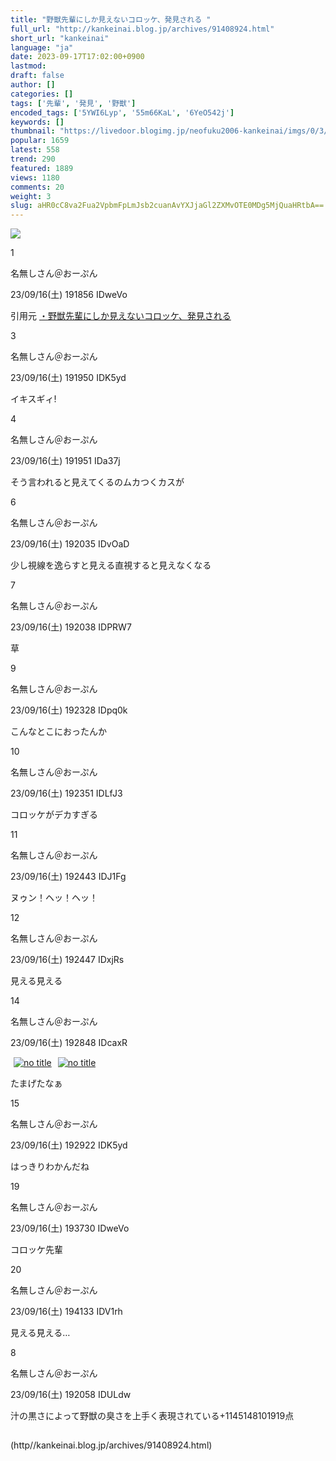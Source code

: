 ```yaml
---
title: "野獣先輩にしか見えないコロッケ、発見される "
full_url: "http://kankeinai.blog.jp/archives/91408924.html"
short_url: "kankeinai"
language: "ja"
date: 2023-09-17T17:02:00+0900
lastmod: 
draft: false
author: []
categories: []
tags: ['先輩', '発見', '野獣']
encoded_tags: ['5YWI6Lyp', '55m66KaL', '6YeO542j']
keywords: []
thumbnail: "https://livedoor.blogimg.jp/neofuku2006-kankeinai/imgs/0/3/03823634-s.jpg"
popular: 1659
latest: 558
trend: 290
featured: 1889
views: 1180
comments: 20
weight: 3
slug: aHR0cC8va2Fua2VpbmFpLmJsb2cuanAvYXJjaGl2ZXMvOTE0MDg5MjQuaHRtbA==
---
```


![](https://livedoor.blogimg.jp/neofuku2006-kankeinai/imgs/0/3/03823634-s.jpg)

<div><p class='t_h'>1 <p>名無しさん＠おーぷん</p> <p> 23/09/16(土) 191856 IDweVo</p></p><p>引用元 <a href='http//2chspa.com/thread/livejupiter/1694859536' target='_blank'>・</a><a href='https//hayabusa.open2ch.net/test/read.cgi/livejupiter/1694859536/' target='_blank'>野獣先輩にしか見えないコロッケ、発見される</a></p><p class='t_h'>3 <p>名無しさん＠おーぷん</p> <p> 23/09/16(土) 191950 IDK5yd</p></p> <p class='t_b'> イキスギィ! </p> <p class='t_h'>4 <p>名無しさん＠おーぷん</p> <p> 23/09/16(土) 191951 IDa37j</p></p> <p class='t_b'> そう言われると見えてくるのムカつくカスが </p> <p class='t_h'>6 <p>名無しさん＠おーぷん</p> <p> 23/09/16(土) 192035 IDvOaD</p></p> <p class='t_b'> 少し視線を逸らすと見える直視すると見えなくなる </p> <p class='t_h'>7 <p>名無しさん＠おーぷん</p> <p> 23/09/16(土) 192038 IDPRW7</p></p> <p class='t_b'> 草 </p> <p class='t_h'>9 <p>名無しさん＠おーぷん</p> <p> 23/09/16(土) 192328 IDpq0k</p></p> <p class='t_b'> こんなとこにおったんか </p> <p class='t_h'>10 <p>名無しさん＠おーぷん</p> <p> 23/09/16(土) 192351 IDLfJ3</p></p> <p class='t_b'> コロッケがデカすぎる </p> <p class='t_h'>11 <p>名無しさん＠おーぷん</p> <p> 23/09/16(土) 192443 IDJ1Fg</p></p> <p class='t_b'> ヌゥン！ヘッ！ヘッ！ </p> <p class='t_h'>12 <p>名無しさん＠おーぷん</p> <p> 23/09/16(土) 192447 IDxjRs</p></p> <p class='t_b'> 見える見える </p> <p class='t_h'>14 <p>名無しさん＠おーぷん</p> <p> 23/09/16(土) 192848 IDcaxR</p></p> <a href='https//livedoor.blogimg.jp/neofuku2006-kankeinai/imgs/4/3/43a0aa1d.jpg' target='_blank'><img src='https//livedoor.blogimg.jp/neofuku2006-kankeinai/imgs/4/3/43a0aa1d-s.jpg' alt='no title' class='image pict' border='0' hspace='5'></a><a href='https//livedoor.blogimg.jp/neofuku2006-kankeinai/imgs/5/e/5eaa5966.jpg' target='_blank'><img src='https//livedoor.blogimg.jp/neofuku2006-kankeinai/imgs/5/e/5eaa5966.jpg' alt='no title' class='image pict' border='0' hspace='5'></a> <p>たまげたなぁ</p> <p class='t_h'>15 <p>名無しさん＠おーぷん</p> <p> 23/09/16(土) 192922 IDK5yd</p></p> <p class='t_b'> はっきりわかんだね </p> <p class='t_h'>19 <p>名無しさん＠おーぷん</p> <p> 23/09/16(土) 193730 IDweVo</p></p> <p class='t_b'> コロッケ先輩 </p> <p class='t_h'>20 <p>名無しさん＠おーぷん</p> <p> 23/09/16(土) 194133 IDV1rh</p></p> <p class='t_b'> 見える見える… </p> <p class='t_h'>8 <p>名無しさん＠おーぷん</p> <p> 23/09/16(土) 192058 IDULdw</p></p> <p class='t_b'> 汁の黒さによって野獣の臭さを上手く表現されている+1145148101919点 </p> <img border='0' width='1' height='1' src='https//www14.a8.net/0.gif?a8mat=2BJK9W+3WIBJM+249K+BWGDT' alt=''> </div>

(http//kankeinai.blog.jp/archives/91408924.html)
